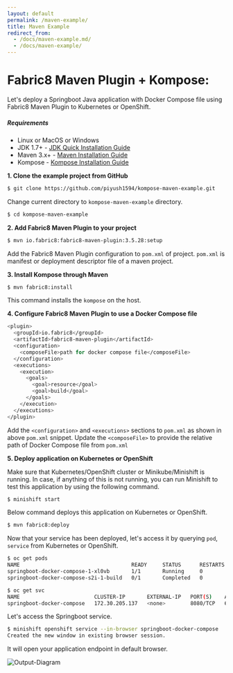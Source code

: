 ```yaml
---
layout: default
permalink: /maven-example/
title: Maven Example
redirect_from:
  - /docs/maven-example.md/
  - /docs/maven-example/
---
```


# Fabric8 Maven Plugin + Kompose:

Let's deploy a Springboot Java application with Docker Compose file using Fabric8 Maven Plugin to Kubernetes or OpenShift.

##### Requirements

- Linux or MacOS or Windows
- JDK 1.7+ - [JDK Quick Installation Guide](http://openjdk.java.net/install/)
- Maven 3.x+ - [Maven Installation Guide](http://www.baeldung.com/install-maven-on-windows-linux-mac)
- Kompose - [Kompose Installation Guide](/docs/installation.md)

**1. Clone the example project from GitHub**

```bash
$ git clone https://github.com/piyush1594/kompose-maven-example.git
```

Change current directory to `kompose-maven-example` directory.

```bash
$ cd kompose-maven-example
```

**2. Add Fabric8 Maven Plugin to your project**

```bash
$ mvn io.fabric8:fabric8-maven-plugin:3.5.28:setup
```

Add the Fabric8 Maven Plugin configuration to `pom.xml` of project. `pom.xml` is manifest or deployment descriptor file of a maven project.

**3. Install Kompose through Maven**

```bash
$ mvn fabric8:install
```

This command installs the `kompose` on the host.

**4. Configure Fabric8 Maven Plugin to use a Docker Compose file**

```bash
<plugin>
  <groupId>io.fabric8</groupId>
  <artifactId>fabric8-maven-plugin</artifactId>
  <configuration>
    <composeFile>path for docker compose file</composeFile>
  </configuration>
  <executions>
    <execution>
      <goals>
        <goal>resource</goal>
        <goal>build</goal>
      </goals>
    </execution>
  </executions>
</plugin>
```

Add the `<configuration>` and `<executions>` sections to `pom.xml` as shown in above `pom.xml` snippet. Update the `<composeFile>` to provide the relative path of Docker Compose file from `pom.xml`

**5. Deploy application on Kubernetes or OpenShift**

Make sure that Kubernetes/OpenShift cluster or Minikube/Minishift is running. In case, if anything of this is not running, you can run Minishift to test this application by using the following command.

```bash
$ minishift start
```

Below command deploys this application on Kubernetes or OpenShift.

```bash
$ mvn fabric8:deploy
```

Now that your service has been deployed, let's access it by querying `pod`, `service` from Kubernetes or OpenShift.

```bash
$ oc get pods
NAME                                    READY     STATUS      RESTARTS   AGE
springboot-docker-compose-1-xl0vb       1/1       Running     0          5m
springboot-docker-compose-s2i-1-build   0/1       Completed   0          7m
```

```bash
$ oc get svc
NAME                        CLUSTER-IP       EXTERNAL-IP   PORT(S)    AGE
springboot-docker-compose   172.30.205.137   <none>        8080/TCP   6m
```

Let's access the Springboot service.

```bash
$ minishift openshift service --in-browser springboot-docker-compose
Created the new window in existing browser session.
```

It will open your application endpoint in default browser.

![Output-Diagram](https://github.com/kubernetes/kompose/blob/master/docs/images/kompose-maven-output-diagram.png)
